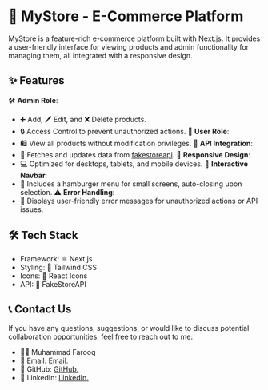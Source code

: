 # 🛒 MyStore - E-Commerce Platform

MyStore is a feature-rich e-commerce platform built with Next.js. It provides a user-friendly interface for viewing products and admin functionality for managing them, all integrated with a responsive design.


## ✨ Features

🛠️ **Admin Role**:
- ➕ Add, 🖊️ Edit, and ❌ Delete products.
- 🔒 Access Control to prevent unauthorized actions.
 👥 **User Role**:
- 🛍️  View all products without modification privileges.
🔗 **API Integration**:
- 📡 Fetches and updates data from [fakestoreapi](https://fakestoreapi.com/).
📱 **Responsive Design**:
- 💻 Optimized for desktops, tablets, and mobile devices.
🧭 **Interactive Navbar**:
- 🍔 Includes a hamburger menu for small screens, auto-closing upon selection.
⚠️ **Error Handling**:
- 🚫 Displays user-friendly error messages for unauthorized actions or API issues.


## 🛠 Tech Stack

- Framework: ⚛️ Next.js
- Styling: 🎨 Tailwind CSS
- Icons: 🌟 React Icons
- API: 🔗 FakeStoreAPI
## 📞 Contact Us

If you have any questions, suggestions, or would like to discuss potential collaboration opportunities, feel free to reach out to me:


- 🧑‍💻 Muhammad Farooq
- 📧 Email: [Email.](muhammad888xyz@gmail.com)
- 🐙 GitHub: [GitHub.](https://github.com/Muhammad-Fraooq)
- 🔗 LinkedIn: [LinkedIn.](https://www.linkedin.com/in/muhammad-farooq-1a168a2b6/)